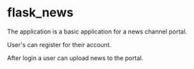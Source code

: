 # flask_news

The application is a basic application for a news channel portal.

User's can register for their account.

After login a user can upload news to the portal.
